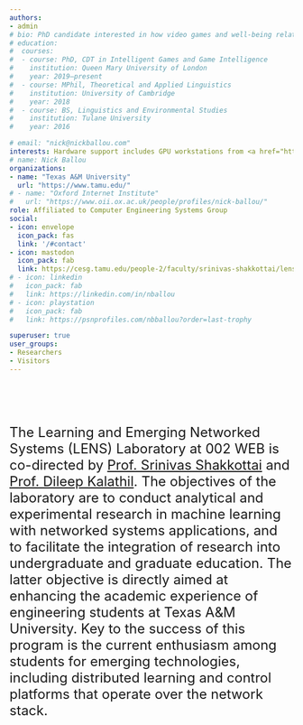 ```yaml
---
authors:
- admin
# bio: PhD candidate interested in how video games and well-being relate, and using detailed behavioral data to unpack those relationships better. Looking to make science a little less broken.
# education:
#  courses:
#  - course: PhD, CDT in Intelligent Games and Game Intelligence
#    institution: Queen Mary University of London
#    year: 2019–present
#  - course: MPhil, Theoretical and Applied Linguistics
#    institution: University of Cambridge
#    year: 2018
#  - course: BS, Linguistics and Environmental Studies
#    institution: Tulane University
#    year: 2016

# email: "nick@nickballou.com"
interests: Hardware support includes GPU workstations from <a href="https://lambdalabs.com/">Lambda Labs</a>, Software Defined Radios (SDR) from <a href="https://www.ni.com/en-us/innovations/white-papers/11/what-is-ni-usrp-hardware-.html">National Instruments</a> in both sub-six and mm-wave bands, a variety of robots such as Jackal UGVs, Turtlebots and <a href="https://aws.amazon.com/deepracer/">Amazon DeepRacers</a> and assorted Android-based smart devices. We are also supported in conducting real-world field experiments by the <a href="https://bcdc.tamus.edu/">Bush Combat Development Complex</a> located at a former Air Force base located about ten miles away from the main campus. Participants are encouraged to act as a community of experts and talk about their experiences with one another. Prototyping often poses many technical challenges. Getting involved at the LENS lab entails being exposed to the frustrations and the rewards associated with open-ended engineering problems.
# name: Nick Ballou
organizations:
- name: "Texas A&M University"
  url: "https://www.tamu.edu/"
# - name: "Oxford Internet Institute"
#   url: "https://www.oii.ox.ac.uk/people/profiles/nick-ballou/"
role: Affiliated to Computer Engineering Systems Group
social:
- icon: envelope
  icon_pack: fas
  link: '/#contact'
- icon: mastodon
  icon_pack: fab
  link: https://cesg.tamu.edu/people-2/faculty/srinivas-shakkottai/lens-lab/
# - icon: linkedin
#   icon_pack: fab
#   link: https://linkedin.com/in/nballou
# - icon: playstation
#   icon_pack: fab
#   link: https://psnprofiles.com/nbballou?order=last-trophy

superuser: true
user_groups:
- Researchers
- Visitors
---
```

</br ></br ></br > 
<p style="font-size: 24px;"> The Learning and Emerging Networked Systems (LENS) Laboratory at 002 WEB is co-directed by <a href="https://cesg.tamu.edu/people-2/faculty/srinivas-shakkottai/">Prof. Srinivas Shakkottai</a> and <a href="http://people.tamu.edu/~dileep.kalathil/">Prof. Dileep Kalathil</a>. The objectives of the laboratory are to conduct analytical and experimental research in machine learning with networked systems applications, and to facilitate the integration of research into undergraduate and graduate education. The latter objective is directly aimed at enhancing the academic experience of engineering students at Texas A&M University. Key to the success of this program is the current enthusiasm among students for emerging technologies, including distributed learning and control platforms that operate over the network stack.</p>


